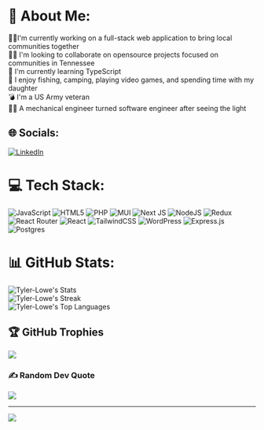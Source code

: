 # 💫 About Me:
👨‍🏭I'm currently working on a full-stack web application to bring local communities together<br>🐱‍👤 I'm looking to collaborate on opensource projects focused on communities in Tennessee<br>🥽 I'm currently learning TypeScript<br>🎣 I enjoy fishing, camping, playing video games, and spending time with my daughter<br>💣 I'm a US Army veteran<br>🏃‍♂️ A mechanical engineer turned software engineer after seeing the light<br>


## 🌐 Socials:
[![LinkedIn](https://img.shields.io/badge/LinkedIn-%230077B5.svg?logo=linkedin&logoColor=white)](https://linkedin.com/in/https://www.linkedin.com/in/tyleralowe/) 

# 💻 Tech Stack:
![JavaScript](https://img.shields.io/badge/javascript-%23323330.svg?style=for-the-badge&logo=javascript&logoColor=%23F7DF1E) ![HTML5](https://img.shields.io/badge/html5-%23E34F26.svg?style=for-the-badge&logo=html5&logoColor=white) ![PHP](https://img.shields.io/badge/php-%23777BB4.svg?style=for-the-badge&logo=php&logoColor=white) ![MUI](https://img.shields.io/badge/MUI-%230081CB.svg?style=for-the-badge&logo=mui&logoColor=white) ![Next JS](https://img.shields.io/badge/Next-black?style=for-the-badge&logo=next.js&logoColor=white) ![NodeJS](https://img.shields.io/badge/node.js-6DA55F?style=for-the-badge&logo=node.js&logoColor=white) ![Redux](https://img.shields.io/badge/redux-%23593d88.svg?style=for-the-badge&logo=redux&logoColor=white) ![React Router](https://img.shields.io/badge/React_Router-CA4245?style=for-the-badge&logo=react-router&logoColor=white) ![React](https://img.shields.io/badge/react-%2320232a.svg?style=for-the-badge&logo=react&logoColor=%2361DAFB) ![TailwindCSS](https://img.shields.io/badge/tailwindcss-%2338B2AC.svg?style=for-the-badge&logo=tailwind-css&logoColor=white) ![WordPress](https://img.shields.io/badge/WordPress-%23117AC9.svg?style=for-the-badge&logo=WordPress&logoColor=white) ![Express.js](https://img.shields.io/badge/express.js-%23404d59.svg?style=for-the-badge&logo=express&logoColor=%2361DAFB) ![Postgres](https://img.shields.io/badge/postgres-%23316192.svg?style=for-the-badge&logo=postgresql&logoColor=white)
# 📊 GitHub Stats:
![Tyler-Lowe's Stats](https://github-readme-stats.vercel.app/api?username=Tyler-Lowe&theme=react&show_icons=true&hide_border=true&count_private=true) <br>
![Tyler-Lowe's Streak](https://github-readme-streak-stats.herokuapp.com/?user=Tyler-Lowe&theme=react&hide_border=true) <br>
![Tyler-Lowe's Top Languages](https://github-readme-stats.vercel.app/api/top-langs/?username=Tyler-Lowe&theme=react&show_icons=true&hide_border=true&layout=compact)

## 🏆 GitHub Trophies
![](https://github-profile-trophy.vercel.app/?username=Tyler-Lowe&theme=radical&no-frame=false&no-bg=true&margin-w=4)

### ✍️ Random Dev Quote
![](https://quotes-github-readme.vercel.app/api?type=horizontal&theme=radical)

---
[![](https://visitcount.itsvg.in/api?id=Tyler-Lowe&icon=3&color=0)](https://visitcount.itsvg.in)

<!-- Proudly created with GPRM ( https://gprm.itsvg.in ) -->
